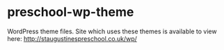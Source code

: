 # preschool-wp-theme

WordPress theme files. Site which uses these themes is available to view here: http://staugustinespreschool.co.uk/wp/